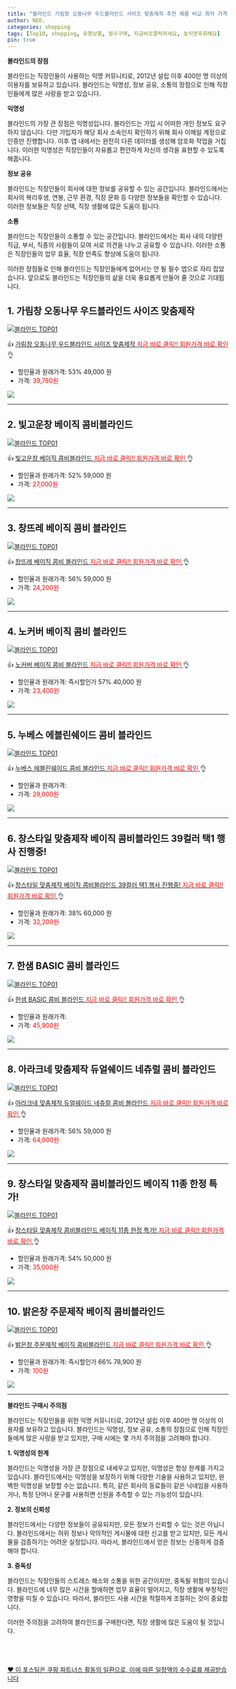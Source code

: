 ```yaml
---
title: "블라인드 가림창 오동나무 우드블라인드 사이즈 맞춤제작 추천 제품 비교 최저 가격 비교 장점 구매가이드"
author: NEO.
categories: shopping
tags: [Top10, shopping, 유행상품, 필수구매, 지금바로클릭하세요, 놓치면후회해요]
pin: true
---
```

**블라인드의 장점**

블라인드는 직장인들이 사용하는 익명 커뮤니티로, 2012년 설립 이후 400만 명 이상의 이용자를 보유하고 있습니다. 블라인드는 익명성, 정보 공유, 소통의 장점으로 인해 직장인들에게 많은 사랑을 받고 있습니다.

**익명성**

블라인드의 가장 큰 장점은 익명성입니다. 블라인드는 가입 시 어떠한 개인 정보도 요구하지 않습니다. 다만 가입자가 해당 회사 소속인지 확인하기 위해 회사 이메일 계정으로 인증만 진행합니다. 이후 앱 내에서는 완전히 다른 데이터를 생성해 암호화 작업을 거칩니다. 이러한 익명성은 직장인들이 자유롭고 편안하게 자신의 생각을 표현할 수 있도록 해줍니다.

**정보 공유**

블라인드는 직장인들이 회사에 대한 정보를 공유할 수 있는 공간입니다. 블라인드에서는 회사의 복리후생, 연봉, 근무 환경, 직장 문화 등 다양한 정보들을 확인할 수 있습니다. 이러한 정보들은 직장 선택, 직장 생활에 많은 도움이 됩니다.

**소통**

블라인드는 직장인들이 소통할 수 있는 공간입니다. 블라인드에서는 회사 내의 다양한 직급, 부서, 직종의 사람들이 모여 서로 의견을 나누고 공유할 수 있습니다. 이러한 소통은 직장인들의 업무 효율, 직장 만족도 향상에 도움이 됩니다.

이러한 장점들로 인해 블라인드는 직장인들에게 없어서는 안 될 필수 앱으로 자리 잡았습니다. 앞으로도 블라인드는 직장인들의 삶을 더욱 풍요롭게 만들어 줄 것으로 기대됩니다.

   

## 1. 가림창 오동나무 우드블라인드 사이즈 맞춤제작

[![블라인드 TOP01](https://thumbnail7.coupangcdn.com/thumbnails/remote/490x490ex/image/vendor_inventory/5260/726cad98a12098def42915f207b3751a329c0a52b05560ad17a16f29f1dc.png)](https://link.coupang.com/re/AFFSDP?lptag=AF3617701&subid=GithubCoopas&pageKey=7456387428&traceid=V0-153&itemId=19424356712&vendorItemId=84881463680)


👍 [가림창 오동나무 우드블라인드 사이즈 맞춤제작 <font color=red> 지금 바로 클릭!! 회원가격 바로 확인 </font> ](https://link.coupang.com/re/AFFSDP?lptag=AF3617701&subid=GithubCoopas&pageKey=7456387428&traceid=V0-153&itemId=19424356712&vendorItemId=84881463680) 👌 


- 할인율과 원래가격: 53%  49,000   원
- 가격: <span style='color:red'>39,780원</span>

[![](/discount_price.png)](https://link.coupang.com/re/AFFSDP?lptag=AF3617701&subid=GithubCoopas&pageKey=7456387428&traceid=V0-153&itemId=19424356712&vendorItemId=84881463680)

---


   

## 2. 빛고운창 베이직 콤비블라인드

[![블라인드 TOP01](https://thumbnail6.coupangcdn.com/thumbnails/remote/490x490ex/image/product/image/vendoritem/2019/06/10/3277073102/045a2b7c-2786-4f50-8231-c1897d86cbfa.jpg)](https://link.coupang.com/re/AFFSDP?lptag=AF3617701&subid=GithubCoopas&pageKey=4570486&traceid=V0-153&itemId=132066423&vendorItemId=3277073104)


👍 [빛고운창 베이직 콤비블라인드 <font color=red> 지금 바로 클릭!! 회원가격 바로 확인 </font> ](https://link.coupang.com/re/AFFSDP?lptag=AF3617701&subid=GithubCoopas&pageKey=4570486&traceid=V0-153&itemId=132066423&vendorItemId=3277073104) 👌 


- 할인율과 원래가격: 52%  59,000   원
- 가격: <span style='color:red'>27,000원</span>

[![](/discount_price.png)](https://link.coupang.com/re/AFFSDP?lptag=AF3617701&subid=GithubCoopas&pageKey=4570486&traceid=V0-153&itemId=132066423&vendorItemId=3277073104)

---


   

## 3. 창뜨레 베이직 콤비 블라인드

[![블라인드 TOP01](https://thumbnail10.coupangcdn.com/thumbnails/remote/490x490ex/image/retail/images/2018/02/28/10/4/4a364a9c-02e5-4d5c-ba14-8aee52b3ad7a.jpg)](https://link.coupang.com/re/AFFSDP?lptag=AF3617701&subid=GithubCoopas&pageKey=67850007&traceid=V0-153&itemId=226682758&vendorItemId=3551287466)


👍 [창뜨레 베이직 콤비 블라인드 <font color=red> 지금 바로 클릭!! 회원가격 바로 확인 </font> ](https://link.coupang.com/re/AFFSDP?lptag=AF3617701&subid=GithubCoopas&pageKey=67850007&traceid=V0-153&itemId=226682758&vendorItemId=3551287466) 👌 


- 할인율과 원래가격: 56%  59,000   원
- 가격: <span style='color:red'>24,200원</span>

[![](/discount_price.png)](https://link.coupang.com/re/AFFSDP?lptag=AF3617701&subid=GithubCoopas&pageKey=67850007&traceid=V0-153&itemId=226682758&vendorItemId=3551287466)

---


   

## 4. 노커버 베이직 콤비 블라인드

[![블라인드 TOP01](https://thumbnail9.coupangcdn.com/thumbnails/remote/490x490ex/image/rs_quotation_api/is9foe6s/6928ac20d212495fbc8f4fdbd6600462.jpg)](https://link.coupang.com/re/AFFSDP?lptag=AF3617701&subid=GithubCoopas&pageKey=7060202331&traceid=V0-153&itemId=17503506157&vendorItemId=84670815033)


👍 [노커버 베이직 콤비 블라인드 <font color=red> 지금 바로 클릭!! 회원가격 바로 확인 </font> ](https://link.coupang.com/re/AFFSDP?lptag=AF3617701&subid=GithubCoopas&pageKey=7060202331&traceid=V0-153&itemId=17503506157&vendorItemId=84670815033) 👌 


- 할인율과 원래가격: 즉시할인가 57%  40,000   원
- 가격: <span style='color:red'>23,400원</span>

[![](/discount_price.png)](https://link.coupang.com/re/AFFSDP?lptag=AF3617701&subid=GithubCoopas&pageKey=7060202331&traceid=V0-153&itemId=17503506157&vendorItemId=84670815033)

---


   

## 5. 누베스 에블린쉐이드 콤비 블라인드

[![블라인드 TOP01](https://thumbnail7.coupangcdn.com/thumbnails/remote/490x490ex/image/vendor_inventory/2af9/9001496f91b850472d1c446ce06db425c5cda05b2f3813ff73c856533d35.jpg)](https://link.coupang.com/re/AFFSDP?lptag=AF3617701&subid=GithubCoopas&pageKey=7650953817&traceid=V0-153&itemId=20357222106&vendorItemId=80520495777)


👍 [누베스 에블린쉐이드 콤비 블라인드 <font color=red> 지금 바로 클릭!! 회원가격 바로 확인 </font> ](https://link.coupang.com/re/AFFSDP?lptag=AF3617701&subid=GithubCoopas&pageKey=7650953817&traceid=V0-153&itemId=20357222106&vendorItemId=80520495777) 👌 


- 할인율과 원래가격: 
- 가격: <span style='color:red'>29,000원</span>

[![](/discount_price.png)](https://link.coupang.com/re/AFFSDP?lptag=AF3617701&subid=GithubCoopas&pageKey=7650953817&traceid=V0-153&itemId=20357222106&vendorItemId=80520495777)

---


   

## 6. 창스타일 맞춤제작 베이직 콤비블라인드 39컬러 택1 행사 진행중!

[![블라인드 TOP01](https://thumbnail6.coupangcdn.com/thumbnails/remote/490x490ex/image/vendor_inventory/3d0c/8813788bc242591e2bb18173a0234b1d520c97901bdd131d5c51792f9e82.png)](https://link.coupang.com/re/AFFSDP?lptag=AF3617701&subid=GithubCoopas&pageKey=7463528335&traceid=V0-153&itemId=12912153433&vendorItemId=80176950242)


👍 [창스타일 맞춤제작 베이직 콤비블라인드 39컬러 택1 행사 진행중! <font color=red> 지금 바로 클릭!! 회원가격 바로 확인 </font> ](https://link.coupang.com/re/AFFSDP?lptag=AF3617701&subid=GithubCoopas&pageKey=7463528335&traceid=V0-153&itemId=12912153433&vendorItemId=80176950242) 👌 


- 할인율과 원래가격: 38%  60,000   원
- 가격: <span style='color:red'>32,200원</span>

[![](/discount_price.png)](https://link.coupang.com/re/AFFSDP?lptag=AF3617701&subid=GithubCoopas&pageKey=7463528335&traceid=V0-153&itemId=12912153433&vendorItemId=80176950242)

---


   

## 7. 한샘 BASIC 콤비 블라인드

[![블라인드 TOP01](https://thumbnail8.coupangcdn.com/thumbnails/remote/490x490ex/image/retail/images/2023/07/17/10/3/4928f1a6-3617-47bf-abf8-8eeb13a4711b.jpg)](https://link.coupang.com/re/AFFSDP?lptag=AF3617701&subid=GithubCoopas&pageKey=7462871790&traceid=V0-153&itemId=19491309078&vendorItemId=86601039081)


👍 [한샘 BASIC 콤비 블라인드 <font color=red> 지금 바로 클릭!! 회원가격 바로 확인 </font> ](https://link.coupang.com/re/AFFSDP?lptag=AF3617701&subid=GithubCoopas&pageKey=7462871790&traceid=V0-153&itemId=19491309078&vendorItemId=86601039081) 👌 


- 할인율과 원래가격: 
- 가격: <span style='color:red'>45,900원</span>

[![](/discount_price.png)](https://link.coupang.com/re/AFFSDP?lptag=AF3617701&subid=GithubCoopas&pageKey=7462871790&traceid=V0-153&itemId=19491309078&vendorItemId=86601039081)

---


   

## 8. 아라크네 맞춤제작 듀얼쉐이드 네츄럴 콤비 블라인드

[![블라인드 TOP01](https://thumbnail8.coupangcdn.com/thumbnails/remote/490x490ex/image/vendor_inventory/7f0e/23244f2f7ed79b29bfb1eb9d606c65036583c2111536dcc50cc06565db22.jpg)](https://link.coupang.com/re/AFFSDP?lptag=AF3617701&subid=GithubCoopas&pageKey=1797317224&traceid=V0-153&itemId=3057691776&vendorItemId=71045677117)


👍 [아라크네 맞춤제작 듀얼쉐이드 네츄럴 콤비 블라인드 <font color=red> 지금 바로 클릭!! 회원가격 바로 확인 </font> ](https://link.coupang.com/re/AFFSDP?lptag=AF3617701&subid=GithubCoopas&pageKey=1797317224&traceid=V0-153&itemId=3057691776&vendorItemId=71045677117) 👌 


- 할인율과 원래가격: 56%  59,000   원
- 가격: <span style='color:red'>64,000원</span>

[![](/discount_price.png)](https://link.coupang.com/re/AFFSDP?lptag=AF3617701&subid=GithubCoopas&pageKey=1797317224&traceid=V0-153&itemId=3057691776&vendorItemId=71045677117)

---


   

## 9. 창스타일 맞춤제작 콤비블라인드 베이직 11종 한정 특가!

[![블라인드 TOP01](https://thumbnail8.coupangcdn.com/thumbnails/remote/490x490ex/image/vendor_inventory/1091/8bf906b298f81c4246d1904a953baa0a5a3456c890dbb1fc96bc4b9ad0f4.png)](https://link.coupang.com/re/AFFSDP?lptag=AF3617701&subid=GithubCoopas&pageKey=7694650656&traceid=V0-153&itemId=20585467048&vendorItemId=85390314960)


👍 [창스타일 맞춤제작 콤비블라인드 베이직 11종 한정 특가! <font color=red> 지금 바로 클릭!! 회원가격 바로 확인 </font> ](https://link.coupang.com/re/AFFSDP?lptag=AF3617701&subid=GithubCoopas&pageKey=7694650656&traceid=V0-153&itemId=20585467048&vendorItemId=85390314960) 👌 


- 할인율과 원래가격: 54%  50,000   원
- 가격: <span style='color:red'>35,000원</span>

[![](/discount_price.png)](https://link.coupang.com/re/AFFSDP?lptag=AF3617701&subid=GithubCoopas&pageKey=7694650656&traceid=V0-153&itemId=20585467048&vendorItemId=85390314960)

---


   

## 10. 밝은창 주문제작 베이직 콤비블라인드

[![블라인드 TOP01](https://thumbnail6.coupangcdn.com/thumbnails/remote/490x490ex/image/vendor_inventory/c12e/a87811fa04e4af0ff0eaed55cdaf39052c5b28bb92ec02ca1f3efc0502cd.jpg)](https://link.coupang.com/re/AFFSDP?lptag=AF3617701&subid=GithubCoopas&pageKey=4787931&traceid=V0-153&itemId=21824015&vendorItemId=3031905321)


👍 [밝은창 주문제작 베이직 콤비블라인드 <font color=red> 지금 바로 클릭!! 회원가격 바로 확인 </font> ](https://link.coupang.com/re/AFFSDP?lptag=AF3617701&subid=GithubCoopas&pageKey=4787931&traceid=V0-153&itemId=21824015&vendorItemId=3031905321) 👌 


- 할인율과 원래가격: 즉시할인가 66%  78,900   원
- 가격: <span style='color:red'>100원</span>

[![](/discount_price.png)](https://link.coupang.com/re/AFFSDP?lptag=AF3617701&subid=GithubCoopas&pageKey=4787931&traceid=V0-153&itemId=21824015&vendorItemId=3031905321)

---
**블라인드 구매시 주의점**

블라인드는 직장인들을 위한 익명 커뮤니티로, 2012년 설립 이후 400만 명 이상의 이용자를 보유하고 있습니다. 블라인드는 익명성, 정보 공유, 소통의 장점으로 인해 직장인들에게 많은 사랑을 받고 있지만, 구매 시에는 몇 가지 주의점을 고려해야 합니다.

**1. 익명성의 한계**

블라인드는 익명성을 가장 큰 장점으로 내세우고 있지만, 익명성은 항상 한계를 가지고 있습니다. 블라인드에서는 익명성을 보장하기 위해 다양한 기술을 사용하고 있지만, 완벽한 익명성을 보장할 수는 없습니다. 특히, 같은 회사의 동료들이 같은 닉네임을 사용하거나, 특정 단어나 문구를 사용하면 신원을 추측할 수 있는 가능성이 있습니다.

**2. 정보의 신뢰성**

블라인드에서는 다양한 정보들이 공유되지만, 모든 정보가 신뢰할 수 있는 것은 아닙니다. 블라인드에서는 허위 정보나 악의적인 게시물에 대한 신고를 받고 있지만, 모든 게시물을 검증하기는 어려운 실정입니다. 따라서, 블라인드에서 얻은 정보는 신중하게 검증해야 합니다.

**3. 중독성**

블라인드는 직장인들의 스트레스 해소와 소통을 위한 공간이지만, 중독될 위험이 있습니다. 블라인드에 너무 많은 시간을 할애하면 업무 효율이 떨어지고, 직장 생활에 부정적인 영향을 미칠 수 있습니다. 따라서, 블라인드 사용 시간을 적절하게 조절하는 것이 중요합니다.

이러한 주의점을 고려하여 블라인드를 구매한다면, 직장 생활에 많은 도움이 될 것입니다.<br><br><br><br><br> [ ❤  이 포스팅은 쿠팡 파트너스 활동의 일환으로, 이에 따른 일정액의 수수료를 제공받습니다](https://link.coupang.com/a/bcEFyh)